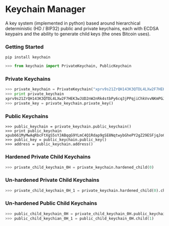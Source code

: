 # Keychain Manager

A key system (implemented in python) based around hierarchical deterministic (HD / BIP32) public and private keychains, each with ECDSA keypairs and the ability to generate child keys (the ones Bitcoin uses).

### Getting Started

```
pip install keychain
```

```python
>>> from keychain import PrivateKeychain, PublicKeychain
```

### Private Keychains

```python
>>> private_keychain = PrivateKeychain("xprv9s21ZrQH143K3QTDL4LXw2F7HEK3wJUD2nW2nRk4stbPy6cq3jPPqjiChkVvvNKmPGJxWUtg6LnF5kejMRNNU3TGtRBeJgk33yuGBxrMPHi")
>>> print private_keychain
xprv9s21ZrQH143K3QTDL4LXw2F7HEK3wJUD2nW2nRk4stbPy6cq3jPPqjiChkVvvNKmPGJxWUtg6LnF5kejMRNNU3TGtRBeJgk33yuGBxrMPHi
>>> private_key = private_keychain.private_key()
```

### Public Keychains

```
>>> public_keychain = private_keychain.public_keychain()
>>> print public_keychain
xpub661MyMwAqRbcFtXgS5sYJABqqG9YLmC4Q1Rdap9gSE8NqtwybGhePY2gZ29ESFjqJoCu1Rupje8YtGqsefD265TMg7usUDFdp6W1EGMcet8
>>> public_key = public_keychain.public_key()
>>> address = public_keychain.address()
```

### Hardened Private Child Keychains

```python
>>> private_child_keychain_0H = private_keychain.hardened_child(0)
```

### Un-hardened Private Child Keychains

```python
>>> private_child_keychain_0H_1 = private_keychain.hardened_child(0).child(1)
```

### Un-hardened Public Child Keychains

```python
>>> public_child_keychain_0H = private_child_keychain_0H.public_keychain(0)
>>> public_child_keychian_0H_1 = public_child_keychain_0H.child(1)
```
